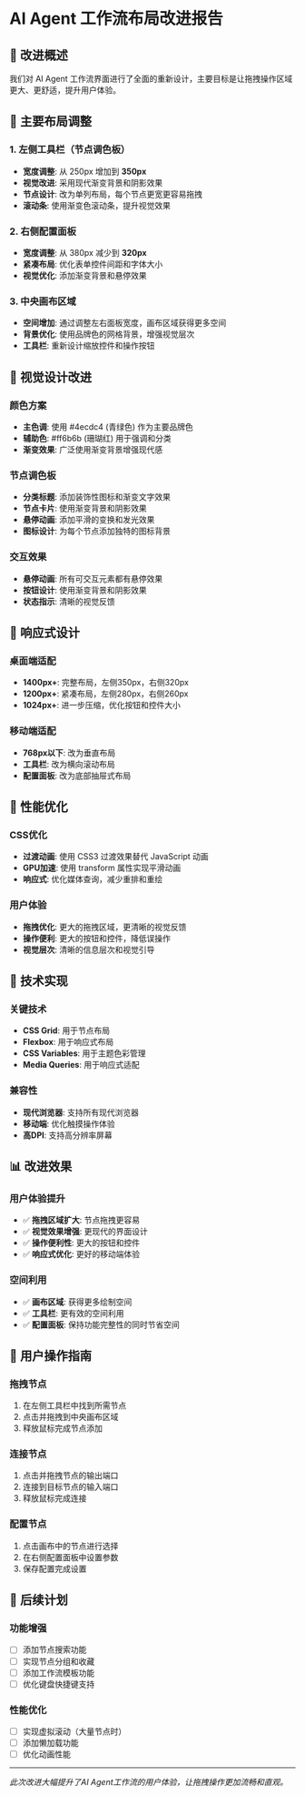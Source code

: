 # AI Agent 工作流布局改进报告

## 🎯 改进概述

我们对 AI Agent 工作流界面进行了全面的重新设计，主要目标是让拖拽操作区域更大、更舒适，提升用户体验。

## 📏 主要布局调整

### 1. 左侧工具栏（节点调色板）
- **宽度调整**: 从 250px 增加到 **350px**
- **视觉改进**: 采用现代渐变背景和阴影效果
- **节点设计**: 改为单列布局，每个节点更宽更容易拖拽
- **滚动条**: 使用渐变色滚动条，提升视觉效果

### 2. 右侧配置面板
- **宽度调整**: 从 380px 减少到 **320px**
- **紧凑布局**: 优化表单控件间距和字体大小
- **视觉优化**: 添加渐变背景和悬停效果

### 3. 中央画布区域
- **空间增加**: 通过调整左右面板宽度，画布区域获得更多空间
- **背景优化**: 使用品牌色的网格背景，增强视觉层次
- **工具栏**: 重新设计缩放控件和操作按钮

## 🎨 视觉设计改进

### 颜色方案
- **主色调**: 使用 #4ecdc4 (青绿色) 作为主要品牌色
- **辅助色**: #ff6b6b (珊瑚红) 用于强调和分类
- **渐变效果**: 广泛使用渐变背景增强现代感

### 节点调色板
- **分类标题**: 添加装饰性图标和渐变文字效果
- **节点卡片**: 使用渐变背景和阴影效果
- **悬停动画**: 添加平滑的变换和发光效果
- **图标设计**: 为每个节点添加独特的图标背景

### 交互效果
- **悬停动画**: 所有可交互元素都有悬停效果
- **按钮设计**: 使用渐变背景和阴影效果
- **状态指示**: 清晰的视觉反馈

## 📱 响应式设计

### 桌面端适配
- **1400px+**: 完整布局，左侧350px，右侧320px
- **1200px+**: 紧凑布局，左侧280px，右侧260px
- **1024px+**: 进一步压缩，优化按钮和控件大小

### 移动端适配
- **768px以下**: 改为垂直布局
- **工具栏**: 改为横向滚动布局
- **配置面板**: 改为底部抽屉式布局

## 🚀 性能优化

### CSS优化
- **过渡动画**: 使用 CSS3 过渡效果替代 JavaScript 动画
- **GPU加速**: 使用 transform 属性实现平滑动画
- **响应式**: 优化媒体查询，减少重排和重绘

### 用户体验
- **拖拽优化**: 更大的拖拽区域，更清晰的视觉反馈
- **操作便利**: 更大的按钮和控件，降低误操作
- **视觉层次**: 清晰的信息层次和视觉引导

## 🔧 技术实现

### 关键技术
- **CSS Grid**: 用于节点布局
- **Flexbox**: 用于响应式布局
- **CSS Variables**: 用于主题色彩管理
- **Media Queries**: 用于响应式适配

### 兼容性
- **现代浏览器**: 支持所有现代浏览器
- **移动端**: 优化触摸操作体验
- **高DPI**: 支持高分辨率屏幕

## 📊 改进效果

### 用户体验提升
- ✅ **拖拽区域扩大**: 节点拖拽更容易
- ✅ **视觉效果增强**: 更现代的界面设计
- ✅ **操作便利性**: 更大的按钮和控件
- ✅ **响应式优化**: 更好的移动端体验

### 空间利用
- ✅ **画布区域**: 获得更多绘制空间
- ✅ **工具栏**: 更有效的空间利用
- ✅ **配置面板**: 保持功能完整性的同时节省空间

## 🎯 用户操作指南

### 拖拽节点
1. 在左侧工具栏中找到所需节点
2. 点击并拖拽到中央画布区域
3. 释放鼠标完成节点添加

### 连接节点
1. 点击并拖拽节点的输出端口
2. 连接到目标节点的输入端口
3. 释放鼠标完成连接

### 配置节点
1. 点击画布中的节点进行选择
2. 在右侧配置面板中设置参数
3. 保存配置完成设置

## 🔄 后续计划

### 功能增强
- [ ] 添加节点搜索功能
- [ ] 实现节点分组和收藏
- [ ] 添加工作流模板功能
- [ ] 优化键盘快捷键支持

### 性能优化
- [ ] 实现虚拟滚动（大量节点时）
- [ ] 添加懒加载功能
- [ ] 优化动画性能

---

*此次改进大幅提升了AI Agent工作流的用户体验，让拖拽操作更加流畅和直观。* 